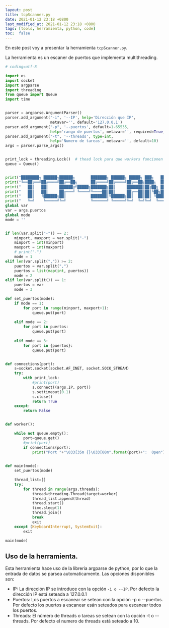 ```yaml
---
layout: post
title: tcpScanner.py
date: 2021-01-12 23:18 +0800
last_modified_at: 2021-01-12 23:18 +0800
tags: [tools, herramienta, python, code]
toc:  false
---
```


En este post voy a presentar la herramienta `tcpScanner.py`. 

La herramienta es un escaner de puertos que implementa multithreading.
```python
# coding=utf-8

import os
import socket
import argparse
import threading
from queue import Queue
import time


parser = argparse.ArgumentParser()
parser.add_argument("-i", '--IP', help='Dirección que IP',
                    metavar='', default='127.0.0.1')
parser.add_argument("-p", '--puertos', default=1-65535,
                    help='rango de puertos', metavar='', required=True, type=str)
parser.add_argument("-t", '--threads', type=int,
                    help='Numero de tareas', metavar='', default=10)
args = parser.parse_args()


print_lock = threading.Lock()  # thead lock para que workers funcionen mejor
queue = Queue()


print("████████╗ ██████╗██████╗       ███████╗ ██████╗ █████╗ ███╗   ██╗")
print("╚══██╔══╝██╔════╝██╔══██╗      ██╔════╝██╔════╝██╔══██╗████╗  ██║")
print("   ██║   ██║     ██████╔╝█████╗███████╗██║     ███████║██╔██╗ ██║")
print("   ██║   ██║     ██╔═══╝ ╚════╝╚════██║██║     ██╔══██║██║╚██╗██║")
print("   ██║   ╚██████╗██║           ███████║╚██████╗██║  ██║██║ ╚████║")
print("   ╚═╝    ╚═════╝╚═╝           ╚══════╝ ╚═════╝╚═╝  ╚═╝╚═╝  ╚═══╝")
global var
var = args.puertos
global mode
mode = ''


if len(var.split("-")) == 2:
    minport, maxport = var.split("-")
    minport = int(minport)
    maxport = int(maxport)
    # print("-")
    mode = 1
elif len(var.split(",")) >= 2:
    puertos = var.split(",")
    puertos = list(map(int, puertos))
    mode = 2
elif len(var.split()) == 1:
    puertos = var
    mode = 3

def set_puertos(mode):
    if mode == 1: 
        for port in range(minport, maxport+1):
            queue.put(port)
        
    elif mode == 2:
        for port in puertos:
            queue.put(port)
        
    elif mode == 3:
        for port in {puertos}:
            queue.put(port)


def connections(port):
    s=socket.socket(socket.AF_INET, socket.SOCK_STREAM)
    try:
        with print_lock:
            #print(port)
            s.connect((args.IP, port))
            s.settimeout(0.1)
            s.close()
            return True 
    except:
        return False


def worker():

    while not queue.empty():
        port=queue.get()
        #print(port)
        if connections(port):
            print("Port "+"\033[35m {}\033[00m".format(port)+":  Open")
            

def main(mode):
    set_puertos(mode)

    thread_list=[]
    try:
        for thread in range(args.threads):
            thread=threading.Thread(target=worker)
            thread_list.append(thread)
            thread.start()
            time.sleep(1)
            thread.join()
            break
            exit
    except (KeyboardInterrupt, SystemExit):
        exit

main(mode)
```
## Uso de la herramienta.
Esta herramienta hace uso de la libreria argparse de python, por lo que la entrada de datos se parsea automaticamente.
Las opciones disponibles son:
* IP: La dirección IP se introduce con la opción ```-i o --IP```. Por defecto la dirección IP está seteada a 127.0.0.1
* Puertos: Los puertos a escanear se setean con la opción -p o --puertos. Por defecto los puertos a escanear esán seteados para escanear todos los puertos.
* Threads: El número de threads o tareas se setean con la opción -t o --threads. Por defecto el numero de threads está seteado a 10.
